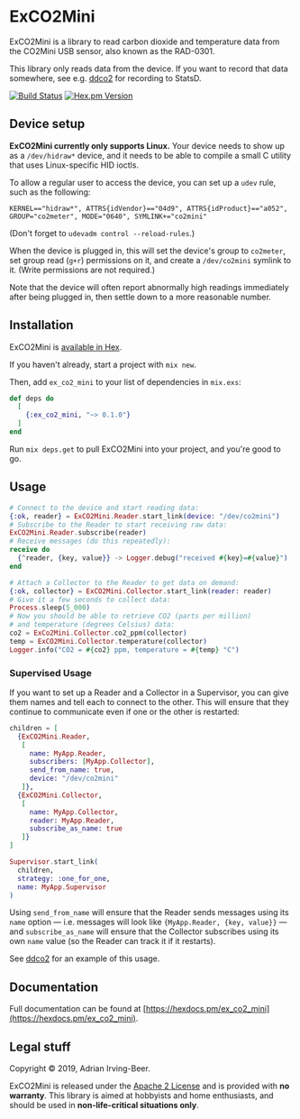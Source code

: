 # ExCO2Mini

ExCO2Mini is a library to read carbon dioxide and temperature data from the CO2Mini USB sensor, also known as the RAD-0301.

This library only reads data from the device.  If you want to record that data somewhere, see e.g. [ddco2](https://github.com/wisq/ddco2) for recording to StatsD.

[![Build Status](https://travis-ci.org/wisq/ex_co2_mini.svg?branch=master)](https://travis-ci.org/wisq/ex_co2_mini)
[![Hex.pm Version](http://img.shields.io/hexpm/v/ex_co2_mini.svg?style=flat)](https://hex.pm/packages/ex_co2_mini)

## Device setup

**ExCO2Mini currently only supports Linux.**  Your device needs to show up as a `/dev/hidraw*` device, and it needs to be able to compile a small C utility that uses Linux-specific HID ioctls.

To allow a regular user to access the device, you can set up a `udev` rule, such as the following:

```udev
KERNEL=="hidraw*", ATTRS{idVendor}=="04d9", ATTRS{idProduct}=="a052", GROUP="co2meter", MODE="0640", SYMLINK+="co2mini"
```

(Don't forget to `udevadm control --reload-rules`.)

When the device is plugged in, this will set the device's group to `co2meter`, set group read (`g+r`) permissions on it, and create a `/dev/co2mini` symlink to it.  (Write permissions are not required.)

Note that the device will often report abnormally high readings immediately after being plugged in, then settle down to a more reasonable number.

## Installation

ExCO2Mini is [available in Hex](https://hex.pm/packages/ex_co2_mini).

If you haven't already, start a project with `mix new`.

Then, add `ex_co2_mini` to your list of dependencies in `mix.exs`:

```elixir
def deps do
  [
    {:ex_co2_mini, "~> 0.1.0"}
  ]
end
```

Run `mix deps.get` to pull ExCO2Mini into your project, and you're good to go.

## Usage

```elixir
# Connect to the device and start reading data:
{:ok, reader} = ExCO2Mini.Reader.start_link(device: "/dev/co2mini")
# Subscribe to the Reader to start receiving raw data:
ExCO2Mini.Reader.subscribe(reader)
# Receive messages (do this repeatedly):
receive do
  {^reader, {key, value}} -> Logger.debug("received #{key}=#{value}")
end

# Attach a Collector to the Reader to get data on demand:
{:ok, collector} = ExCO2Mini.Collector.start_link(reader: reader)
# Give it a few seconds to collect data:
Process.sleep(5_000)
# Now you should be able to retrieve CO2 (parts per million)
# and temperature (degrees Celsius) data:
co2 = ExCo2Mini.Collector.co2_ppm(collector)
temp = ExCO2Mini.Collector.temperature(collector)
Logger.info("CO2 = #{co2} ppm, temperature = #{temp} °C")
```

### Supervised Usage

If you want to set up a Reader and a Collector in a Supervisor, you can give them names and tell each to connect to the other.  This will ensure that they continue to communicate even if one or the other is restarted:

```elixir
children = [
  {ExCO2Mini.Reader,
   [
     name: MyApp.Reader,
     subscribers: [MyApp.Collector],
     send_from_name: true,
     device: "/dev/co2mini"
   ]},
  {ExCO2Mini.Collector,
   [
     name: MyApp.Collector,
     reader: MyApp.Reader,
     subscribe_as_name: true
   ]}
]

Supervisor.start_link(
  children,
  strategy: :one_for_one,
  name: MyApp.Supervisor
)
```

Using `send_from_name` will ensure that the Reader sends messages using its `name` option — i.e. messages will look like `{MyApp.Reader, {key, value}}` — and `subscribe_as_name` will ensure that the Collector subscribes using its own `name` value (so the Reader can track it if it restarts).

See [ddco2](https://github.com/wisq/ddco2) for an example of this usage.

## Documentation

Full documentation can be found at [https://hexdocs.pm/ex_co2_mini](https://hexdocs.pm/ex_co2_mini).

## Legal stuff

Copyright © 2019, Adrian Irving-Beer.

ExCO2Mini is released under the [Apache 2 License](../../blob/master/LICENSE) and is provided with **no warranty**.  This library is aimed at hobbyists and home enthusiasts, and should be used in **non-life-critical situations only**.
